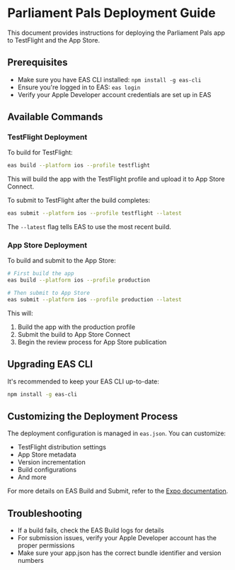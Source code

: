 # Parliament Pals Deployment Guide

This document provides instructions for deploying the Parliament Pals app to TestFlight and the App Store.

## Prerequisites

- Make sure you have EAS CLI installed: `npm install -g eas-cli`
- Ensure you're logged in to EAS: `eas login`
- Verify your Apple Developer account credentials are set up in EAS

## Available Commands

### TestFlight Deployment

To build for TestFlight:

```bash
eas build --platform ios --profile testflight
```

This will build the app with the TestFlight profile and upload it to App Store Connect.

To submit to TestFlight after the build completes:

```bash
eas submit --platform ios --profile testflight --latest
```

The `--latest` flag tells EAS to use the most recent build.

### App Store Deployment

To build and submit to the App Store:

```bash
# First build the app
eas build --platform ios --profile production

# Then submit to App Store
eas submit --platform ios --profile production --latest
```

This will:
1. Build the app with the production profile
2. Submit the build to App Store Connect
3. Begin the review process for App Store publication

## Upgrading EAS CLI

It's recommended to keep your EAS CLI up-to-date:

```bash
npm install -g eas-cli
```

## Customizing the Deployment Process

The deployment configuration is managed in `eas.json`. You can customize:

- TestFlight distribution settings
- App Store metadata
- Version incrementation
- Build configurations
- And more

For more details on EAS Build and Submit, refer to the [Expo documentation](https://docs.expo.dev/build/introduction/).

## Troubleshooting

- If a build fails, check the EAS Build logs for details
- For submission issues, verify your Apple Developer account has the proper permissions
- Make sure your app.json has the correct bundle identifier and version numbers 
